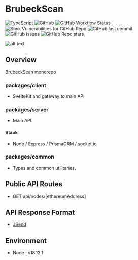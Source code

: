 # BrubeckScan

[![TypeScript](https://badgen.net/badge/icon/typescript?icon=typescript&label)](https://typescriptlang.org) ![GitHub](https://img.shields.io/github/license/adamphivo/brubeckapi) ![GitHub Workflow Status](https://img.shields.io/github/actions/workflow/status/adamphivo/brubeckapi/main.yml?branch=main) ![Snyk Vulnerabilities for GitHub Repo](https://img.shields.io/snyk/vulnerabilities/github/adamphivo/brubeckapi) ![GitHub last commit](https://img.shields.io/github/last-commit/adamphivo/brubeckAPI) ![GitHub issues](https://img.shields.io/github/issues/adamphivo/brubeckAPI) ![GitHub Repo stars](https://img.shields.io/github/stars/adamphivo/brubeckAPI?style=social)

![alt text](./packages/common/screen.png)

## Overview

BrubeckScan monorepo

### packages/client

- SvelteKit and gateway to main API

### packages/server

- Main API

#### Stack

- Node / Express / PrismaORM / socket.io

### packages/common

- Types and common utilitaries.

## Public API Routes

- GET api/nodes/[ethereumAddress]

## API Response Format

- [JSend](https://github.com/omniti-labs/jsend)

## Environment

- Node : v18.12.1
